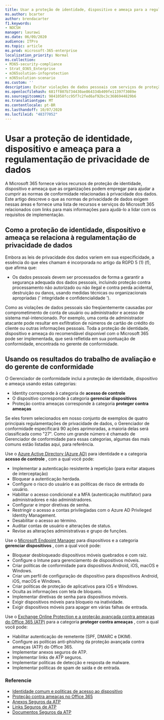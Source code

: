 ```yaml
---
title: Usar a proteção de identidade, dispositivo e ameaça para a regulamentação de privacidade de dados
ms.author: bcarter
author: brendacarter
f1.keywords:
- NOCSH
manager: laurawi
ms.date: 06/09/2020
audience: ITPro
ms.topic: article
ms.prod: microsoft-365-enterprise
localization_priority: Normal
ms.collection:
- M365-security-compliance
- Strat_O365_Enterprise
- m365solution-infoprotection
- m365solution-scenario
ms.custom: ''
description: Evitar violações de dados pessoais com serviços de proteção de identidade, dispositivo e ameaça do Microsoft 365.
ms.openlocfilehash: 681ff807b734430ae864334b409fe11397f3089e
ms.sourcegitcommit: 9841058fcc95f7c2fed6af92bc3c3686944829b6
ms.translationtype: MT
ms.contentlocale: pt-BR
ms.lasthandoff: 10/07/2020
ms.locfileid: "48377052"
---
```

# <a name="use-identity-device-and-threat-protection-for-data-privacy-regulation"></a>Usar a proteção de identidade, dispositivo e ameaça para a regulamentação de privacidade de dados

A Microsoft 365 fornece vários recursos de proteção de identidade, dispositivo e ameaça que as organizações podem empregar para ajudar a cumprir as normas de conformidade relacionadas à privacidade dos dados. Este artigo descreve o que as normas de privacidade de dados exigem nessas áreas e fornece uma lista de recursos e serviços do Microsoft 365 relacionados com links para mais informações para ajudá-lo a lidar com os requisitos de implementação.

## <a name="how-identity-device-and-threat-protection-relate-to-data-privacy-regulation"></a>Como a proteção de identidade, dispositivo e ameaça se relaciona à regulamentação de privacidade de dados

Embora as leis de privacidade dos dados variem em sua especificidade, a essência do que eles chamam é incorporada no artigo da RGPD 5 (1) (f), que afirma que: 

- Os dados pessoais devem ser processados de forma a garantir a segurança adequada dos dados pessoais, incluindo proteção contra processamento não autorizado ou não ilegal e contra perda acidental, destruição ou danos, usando medidas técnicas ou organizacionais apropriadas (' integridade e confidencialidade ').

Como as violações de dados pessoais são freqüentemente causadas por comprometimento de conta de usuário ou administrador e acesso de sistema mal-intencionado. Por exemplo, uma conta de administrador atacante pode resultar em exfiltration de números de cartão de crédito do cliente ou outras informações pessoais. Toda a proteção de identidade, dispositivo e ameaça do recomendável disponível com o Microsoft 365 pode ser implementada, que será refletida em sua pontuação de conformidade, encontrada no gerente de conformidade.

## <a name="using-the-results-of-your-assessment-work-and-compliance-manager"></a>Usando os resultados do trabalho de avaliação e do gerente de conformidade

O Gerenciador de conformidade inclui a proteção de identidade, dispositivo e ameaça usando estas categorias:

- Identity corresponde à categoria de **acesso de controle**
- O dispositivo corresponde à categoria **gerenciar dispositivos**
- Proteção contra ameaças corresponde à categoria **proteger contra ameaças**
 
Se eles forem selecionados em nosso conjunto de exemplos de quatro principais regulamentações de privacidade de dados, o Gerenciador de conformidade especificará 90 ações aprimoradas, a maioria delas será classificada como "27". Como um grande número é chamado de Gerenciador de conformidade para essas categorias, algumas das mais comuns estão listadas aqui, para referência.

Use o [Azure Active Directory (Azure AD)](https://azure.microsoft.com/services/active-directory/) para identidade e a categoria **acesso de controle** , com a qual você pode:

- Implementar a autenticação resistente à repetição (para evitar ataques de interceptação)
- Bloquear a autenticação herdada.
- Configure o risco do usuário e as políticas de risco de entrada do usuário.
- Habilitar o acesso condicional e a MFA (autenticação multifator) para administradores e não administradores.
- Configurar e impor diretivas de senha.
- Restringir o acesso a contas privilegiadas com o Azure AD Privileged Identity Management.
- Desabilitar o acesso ao término.
- Auditar contas de usuário e alterações de status.
- Revise as alterações administrativas e grupo de funções.

Use o [Microsoft Endpoint Manager](https://www.microsoft.com/microsoft-365/microsoft-endpoint-manager) para dispositivos e a categoria **gerenciar dispositivos** , com a qual você pode:

- Bloquear desbloqueado dispositivos móveis quebrados e com raiz.
- Configure o Intune para gerenciamento de dispositivos móveis.
- Criar políticas de conformidade para dispositivos Android, iOS, macOS e Windows.
- Criar um perfil de configuração de dispositivo para dispositivos Android, iOS, macOS e Windows.
- Criar políticas de proteção de aplicativos para iOS e Windows.
- Oculta as informações com tela de bloqueio.
- Implementar diretivas de senha para dispositivos móveis.
- Exigir dispositivos móveis para bloqueio na inatividade.
- Exigir dispositivos móveis para apagar em várias falhas de entrada.

Use o [Exchange Online Protection e a proteção avançada contra ameaças do Office 365 (ATP)](../security/office-365-security/office-365-atp.md) para a categoria **proteger contra ameaças** , com a qual você pode:

- Habilitar autenticação de remetente (SPF, DMARC e DKIM).
- Configure as políticas anti-phishing da proteção avançada contra ameaças (ATP) do Office 365.
- Implementar anexos seguros de ATP.
- Implementar links de ATP seguros.
- Implementar políticas de detecção e resposta de malware.
- Implementar políticas de spam de saída e de entrada.

### <a name="references"></a>Referencie

- [Identidade comum e políticas de acesso ao dispositivo](../enterprise/identity-access-policies.md)
- [Proteção contra ameaças no Office 365](https://support.office.com/article/protect-against-threats-in-office-365-b10023f6-f30f-45d3-b3ad-b71aa4aa0d58)
- [Anexos Seguros da ATP](../security/office-365-security/atp-safe-attachments.md)
- [Links Seguros de ATP](../security/office-365-security/atp-safe-links.md)
- [Documentos Seguros da ATP](../security/office-365-security/safe-docs.md)
